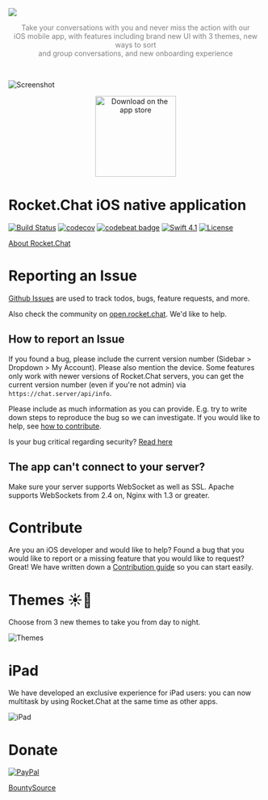 ![](https://user-images.githubusercontent.com/551004/43643393-884b00a4-9701-11e8-94d8-14c46d1f3660.png)

<p align="center" style="color: gray;">
Take your conversations with you and never miss the action with our <br />iOS mobile app, with features including brand new UI with 3 themes, new ways to sort<br />and group conversations, and new onboarding experience
</p>

<br />

![Screenshot](https://user-images.githubusercontent.com/551004/43643732-af17fab0-9702-11e8-819f-405afa7c6b64.png)

<p align="center">  
  <a href=https://geo.itunes.apple.com/us/app/rocket-chat/id1148741252?mt=8>
  <img alt="Download on the app store" src="https://user-images.githubusercontent.com/7317008/43209852-4ca39622-904b-11e8-8ce1-cdc3aee76ae9.png" width=160>
  </a>
</p>
 
# Rocket.Chat iOS native application

[![Build Status](https://circleci.com/gh/RocketChat/Rocket.Chat.iOS/tree/develop.svg?style=shield)](https://circleci.com/gh/RocketChat/Rocket.Chat.iOS/tree/develop)
[![codecov](https://codecov.io/gh/RocketChat/Rocket.Chat.iOS/branch/develop/graph/badge.svg)](https://codecov.io/gh/RocketChat/Rocket.Chat.iOS)
[![codebeat badge](https://codebeat.co/badges/c1319335-bf99-45c0-91f2-27260ccb9741)](https://codebeat.co/projects/github-com-rocketchat-rocket-chat-ios-develop)
[![Swift 4.1](https://img.shields.io/badge/swift-4.1-red.svg?style=flat)](https://developer.apple.com/swift)
[![License](https://img.shields.io/badge/license-MIT-lightgrey.svg?style=flat)](https://opensource.org/licenses/MIT)

[About Rocket.Chat](https://github.com/RocketChat/Rocket.Chat/#about-rocketchat)

# Reporting an Issue

[Github Issues](https://github.com/RocketChat/Rocket.Chat.iOS/issues) are used to track todos, bugs, feature requests, and more.

Also check the community on [open.rocket.chat](https://open.rocket.chat/channel/iosnativeapp). We'd like to help.

## How to report an Issue

If you found a bug, please include the current version number (Sidebar > Dropdown > My Account). Please also mention the device. Some features only work with newer versions of Rocket.Chat servers, you can get the current version number (even if you're not admin) via `https://chat.server/api/info`.

Please include as much information as you can provide. E.g. try to write down steps to reproduce the bug so we can investigate. If you would like to help, see [how to contribute](#Contribute).

Is your bug critical regarding security? [Read here](https://github.com/RocketChat/Rocket.Chat.iOS/blob/develop/SECURITY.md)

## The app can't connect to your server?
Make sure your server supports WebSocket as well as SSL. Apache supports WebSockets from 2.4 on, Nginx with 1.3 or greater.

# Contribute

Are you an iOS developer and would like to help? Found a bug that you would like to report or a missing feature that you would like to request? Great! We have written down a [Contribution guide](https://github.com/RocketChat/Rocket.Chat.iOS/blob/develop/CONTRIBUTING.md) so you can start easily.

# Themes ☀️🌙

Choose from 3 new themes to take you from day to night.

![Themes](https://user-images.githubusercontent.com/551004/43647513-35fea6d6-970e-11e8-9712-56e4b24e7a1b.png)

# iPad

We have developed an exclusive experience for iPad users: you can now multitask by using Rocket.Chat at the same time as other apps.

![iPad](https://user-images.githubusercontent.com/551004/43647100-043903d6-970d-11e8-89c5-d7d677e26278.png)

# Donate

[![PayPal](https://camo.githubusercontent.com/f896f7d176663a1559376bb56aac4bdbbbe85ed1/68747470733a2f2f7777772e70617970616c6f626a656374732e636f6d2f656e5f55532f692f62746e2f62746e5f646f6e61746543435f4c472e676966)](https://www.paypal.com/cgi-bin/webscr?cmd=_s-xclick&hosted_button_id=ZL94ZE6LGVUSN)

[BountySource](https://www.bountysource.com/teams/rocketchat)
